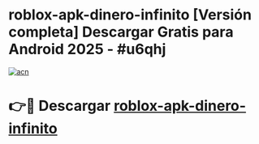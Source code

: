 # roblox-apk-dinero-infinito  [Versión completa] Descargar Gratis para Android 2025 - #u6qhj

[![acn](https://github.com/user-attachments/assets/0f9c940e-d8b0-45ae-aac7-cd30a18b3e1c)](https://apps.freeplayer.one?title=roblox-apk-dinero-infinito&ref=9F)

# 👉🔴 Descargar [roblox-apk-dinero-infinito](https://apps.freeplayer.one?title=roblox-apk-dinero-infinito&ref=9F)